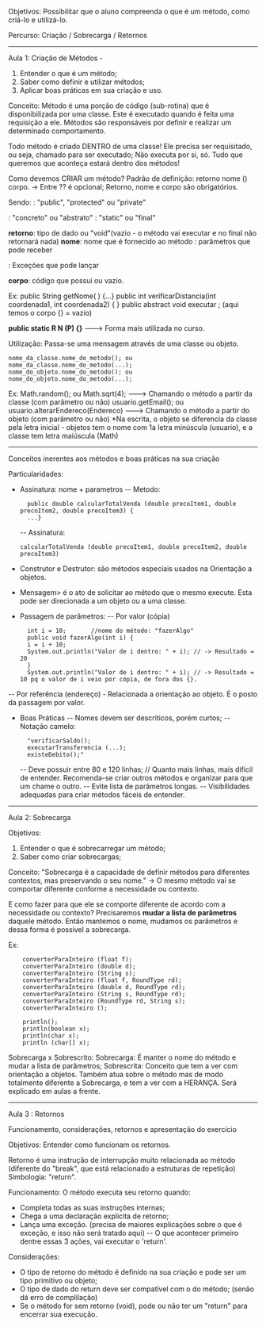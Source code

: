
Objetivos: Possibilitar que o aluno compreenda o que é um método, como criá-lo e utilizá-lo. 

Percurso: Criação / Sobrecarga / Retornos

---------------------------------------------------

Aula 1: Criação de Métodos -

1. Entender o que é um método;
2. Saber como definir e utilizar métodos; 
3. Aplicar boas práticas em sua criação e uso. 

Conceito: Método é uma porção de código (sub-rotina) que é disponibilizada por uma classe. Este é executado quando é feita uma requisição a ele. Métodos são responsáveis por definir e realizar um determinado comportamento. 

Todo método é criado DENTRO de uma classe!
Ele precisa ser requisitado, ou seja, chamado para ser executado; Não executa por si, só. 
Tudo que queremos que aconteça estará dentro dos métodos!

Como devemos CRIAR um método? 
Padrão de definição:  <?visibilidade?><?tipo?><?modificador?> retorno nome (<?parâmetros?>) <?exceções?> corpo. 
-> Entre ?? é opcional; Retorno, nome e corpo são obrigatórios. 

Sendo: 
**<?visibilidade?>**: "public", "protected" ou "private"
<?tipo?>: "concreto" ou "abstrato"
<?modificador?>: "static" ou "final"
**retorno**: tipo de dado ou "void"(vazio - o método vai executar e no final não retornará nada)
**nome**: nome que é fornecido ao método
**<?parâmetros?>**: parâmetros que pode receber
<?exceções?>: Exceções que pode lançar
**corpo**: código que possui ou vazio. 

Ex: public String getNome( ) {...}
public int verificarDistancia(int coordenada1, int coordenada2) { }
public abstract void executar ; (aqui temos o corpo {} = vazio)

**public static R N (P) {}** ---> Forma mais utilizada no curso. 

Utilização: Passa-se uma mensagem através de uma classe ou objeto. 

    nome_da_classe.nome_do_metodo(); ou nome_da_classe.nome_do_metodo(...);
    nome_do_objeto.nome_do_metodo(); ou nome_do_objeto.nome_do_metodo(...);

Ex: Math.random(); ou Math.sqrt(4);  ---> Chamando o método a partir da classe (com parâmetro ou não)
usuario.getEmail(); ou usuario.alterarEndereco(Endereco) ---> Chamando o método a partir do objeto (com parâmetro ou não)
*Na escrita, o objeto se diferencia da classe pela letra inicial - objetos tem o nome com 1a letra minúscula (usuario), e a classe tem letra maiúscula (Math)

---------------------------------------------

Conceitos inerentes aos métodos e boas práticas na sua criação

Particularidades: 
- Assinatura: nome + parametros
--  Metodo:

        public double calcularTotalVenda (double precoItem1, double precoItem2, double precoItem3) {
        ...}

    -- Assinatura:

      calcularTotalVenda (double precoItem1, double precoItem2, double precoItem3)

- Construtor e Destrutor: são métodos especiais usados na Orientação a objetos. 
- Mensagem> é o ato de solicitar ao método que o mesmo execute. Esta pode ser direcionada a um objeto ou a uma classe. 
- Passagem de parâmetros:
-- Por valor (cópia)

        int i = 10;       //nome do método: "fazerAlgo"
        public void fazerAlgo(int i) {
        i = i + 10;
        System.out.println("Valor de i dentro: " + i); // -> Resultado = 20
        }
        System.out.println("Valor de i dentro: " + i); // -> Resultado = 10 pq o valor de i veio por cópia, de fora dos {}. 

-- Por referência (endereço) - Relacionada a orientação ao objeto. É o posto da passagem por valor. 

- Boas Práticas
-- Nomes devem ser descriticos, porém curtos; 
-- Notação camelo: 
        
        "verificarSaldo(); 
        executarTransferencia (...); 
        existeDebito();"

    -- Deve possuir entre 80 e 120 linhas; // Quanto mais linhas, mais dificil de entender. Recomenda-se criar outros métodos e organizar para que um chame o outro. 
    -- Evite lista de parâmetros longas.
    -- Visibilidades adequadas para criar métodos fáceis de entender.
    

---------------------------------------------

Aula 2: Sobrecarga

Objetivos:
1. Entender o que é sobrecarregar um método;
2. Saber como criar sobrecargas;

Conceito: "Sobrecarga é a capacidade de definir métodos para diferentes contextos, mas preservando o seu nome." -> O mesmo método vai se comportar diferente conforme a necessidade ou contexto. 

E como fazer para que ele se comporte diferente de acordo com a necessidade ou contexto? Precisaremos **mudar a lista de parâmetros** daquele método. Então mantemos o nome, mudamos os parâmetros e dessa forma é possivel a sobrecarga. 

Ex:

        converterParaInteiro (float f);
        converterParaInteiro (double d);
        converterParaInteiro (String s);
        converterParaInteiro (float f, RoundType rd);
        converterParaInteiro (double d, RoundType rd);
        converterParaInteiro (String s, RoundType rd);
        converterParaInteiro (RoundType rd, String s);
        converterParaInteiro ();
        
        println();
        println(boolean x);
        println(char x);
        println (char[] x);

Sobrecarga x Sobrescrito:
Sobrecarga: É manter o nome do método e mudar a lista de parâmetros;
Sobrescrita: Conceito que tem a ver com orientação a objetos. Também atua sobre o método mas de modo totalmente diferente a Sobrecarga, e tem a ver com a HERANÇA. Será explicado em aulas a frente. 


---------------------------------------------
Aula 3 : Retornos

Funcionamento, considerações, retornos e apresentação do exercício

Objetivos: Entender como funcionam os retornos. 

Retorno é uma instrução de interrupção muito relacionada ao método (diferente do "break", que está relacionado a estruturas de repetição) Simbologia: "return".

Funcionamento: O método executa seu retorno quando:
- Completa todas as suas instruções internas;
- Chega a uma declaração explicita de retorno;
- Lança uma exceção. (precisa de maiores explicações sobre o que é exceção, e isso não será tratado aqui)
-- O que acontecer primeiro dentre essas 3 ações, vai executar o 'return'. 

Considerações:
- O tipo de retorno do método é definido na sua criação e pode ser um tipo primitivo ou objeto;
- O tipo de dado do return deve ser compatível com o do método; (senão dá erro de complilação)
- Se o método for sem retorno (void), pode ou não ter um "return" para encerrar sua execução. 




